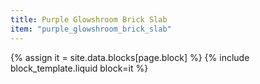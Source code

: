 ```yaml
---
title: Purple Glowshroom Brick Slab
item: "purple_glowshroom_brick_slab"
---
```


{% assign it = site.data.blocks[page.block] %}
{% include block_template.liquid block=it %}

